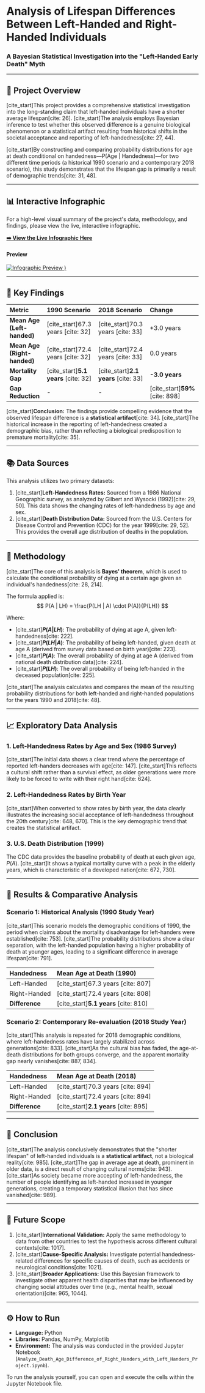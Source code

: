 # Analysis of Lifespan Differences Between Left-Handed and Right-Handed Individuals

### A Bayesian Statistical Investigation into the "Left-Handed Early Death" Myth

---

## 📖 Project Overview

[cite_start]This project provides a comprehensive statistical investigation into the long-standing claim that left-handed individuals have a shorter average lifespan[cite: 26]. [cite_start]The analysis employs Bayesian inference to test whether this observed difference is a genuine biological phenomenon or a statistical artifact resulting from historical shifts in the societal acceptance and reporting of left-handedness[cite: 27, 44].

[cite_start]By constructing and comparing probability distributions for age at death conditional on handedness—P(Age | Handedness)—for two different time periods (a historical 1990 scenario and a contemporary 2018 scenario), this study demonstrates that the lifespan gap is primarily a result of demographic trends[cite: 31, 48].

---

## 📊 Interactive Infographic

For a high-level visual summary of the project's data, methodology, and findings, please view the live, interactive infographic.

**[➡️ View the Live Infographic Here](https://thetanujupadhyay.github.io/Death-Age-Difference/)**

#### Preview
[![Infographic Preview](https://github.com/user-attachments/assets/0df02595-ac0c-4b87-a07f-f6a84bfebe97)
  )](https://thetanujupadhyay.github.io/Death-Age-Difference/)

---

## 🎯 Key Findings

| Metric | 1990 Scenario | 2018 Scenario | Change |
| :--- | :--- | :--- | :--- |
| **Mean Age (Left-handed)** | [cite_start]67.3 years [cite: 32] | [cite_start]70.3 years [cite: 33] | +3.0 years |
| **Mean Age (Right-handed)** | [cite_start]72.4 years [cite: 32] | [cite_start]72.4 years [cite: 33] | 0.0 years |
| **Mortality Gap** | [cite_start]**5.1 years** [cite: 32] | [cite_start]**2.1 years** [cite: 33] | **-3.0 years** |
| **Gap Reduction** | - | - | [cite_start]**59%** [cite: 898] |

[cite_start]**Conclusion:** The findings provide compelling evidence that the observed lifespan difference is a **statistical artifact**[cite: 34]. [cite_start]The historical increase in the reporting of left-handedness created a demographic bias, rather than reflecting a biological predisposition to premature mortality[cite: 35].

---

## 📚 Data Sources

This analysis utilizes two primary datasets:

1.  [cite_start]**Left-Handedness Rates:** Sourced from a 1986 National Geographic survey, as analyzed by Gilbert and Wysocki (1992)[cite: 29, 50]. This data shows the changing rates of left-handedness by age and sex.
2.  [cite_start]**Death Distribution Data:** Sourced from the U.S. Centers for Disease Control and Prevention (CDC) for the year 1999[cite: 29, 52]. This provides the overall age distribution of deaths in the population.

---

## 🧠 Methodology

[cite_start]The core of this analysis is **Bayes' theorem**, which is used to calculate the conditional probability of dying at a certain age given an individual's handedness[cite: 28, 214].

The formula applied is:
$$ P(A | LH) = \frac{P(LH | A) \cdot P(A)}{P(LH)} $$

Where:
* [cite_start]**$P(A | LH)$**: The probability of dying at age A, given left-handedness[cite: 222].
* [cite_start]**$P(LH | A)$**: The probability of being left-handed, given death at age A (derived from survey data based on birth year)[cite: 223].
* [cite_start]**$P(A)$**: The overall probability of dying at age A (derived from national death distribution data)[cite: 224].
* [cite_start]**$P(LH)$**: The overall probability of being left-handed in the deceased population[cite: 225].

[cite_start]The analysis calculates and compares the mean of the resulting probability distributions for both left-handed and right-handed populations for the years 1990 and 2018[cite: 48].

---

## 📈 Exploratory Data Analysis

### 1. Left-Handedness Rates by Age and Sex (1986 Survey)
[cite_start]The initial data shows a clear trend where the percentage of reported left-handers decreases with age[cite: 147]. [cite_start]This reflects a cultural shift rather than a survival effect, as older generations were more likely to be forced to write with their right hand[cite: 624].


### 2. Left-Handedness Rates by Birth Year
[cite_start]When converted to show rates by birth year, the data clearly illustrates the increasing social acceptance of left-handedness throughout the 20th century[cite: 648, 670]. This is the key demographic trend that creates the statistical artifact.


### 3. U.S. Death Distribution (1999)
The CDC data provides the baseline probability of death at each given age, $P(A)$. [cite_start]It shows a typical mortality curve with a peak in the elderly years, which is characteristic of a developed nation[cite: 672, 730].


---

## 🔬 Results & Comparative Analysis

### Scenario 1: Historical Analysis (1990 Study Year)

[cite_start]This scenario models the demographic conditions of 1990, the period when claims about the mortality disadvantage for left-handers were established[cite: 753]. [cite_start]The probability distributions show a clear separation, with the left-handed population having a higher probability of death at younger ages, leading to a significant difference in average lifespan[cite: 791].


| Handedness | Mean Age at Death (1990) |
| :--- | :--- |
| Left-Handed | [cite_start]67.3 years [cite: 807] |
| Right-Handed | [cite_start]72.4 years [cite: 808] |
| **Difference** | [cite_start]**5.1 years** [cite: 810]|

### Scenario 2: Contemporary Re-evaluation (2018 Study Year)

[cite_start]This analysis is repeated for 2018 demographic conditions, where left-handedness rates have largely stabilized across generations[cite: 833]. [cite_start]As the cultural bias has faded, the age-at-death distributions for both groups converge, and the apparent mortality gap nearly vanishes[cite: 887, 834].


| Handedness | Mean Age at Death (2018) |
| :--- | :--- |
| Left-Handed | [cite_start]70.3 years [cite: 894] |
| Right-Handed | [cite_start]72.4 years [cite: 894] |
| **Difference** | [cite_start]**2.1 years** [cite: 895] |

---

## 🎯 Conclusion

[cite_start]The analysis conclusively demonstrates that the "shorter lifespan" of left-handed individuals is a **statistical artifact**, not a biological reality[cite: 985]. [cite_start]The gap in average age at death, prominent in older data, is a direct result of changing cultural norms[cite: 943]. [cite_start]As society became more accepting of left-handedness, the number of people identifying as left-handed increased in younger generations, creating a temporary statistical illusion that has since vanished[cite: 989].

---

## 🚀 Future Scope

1.  [cite_start]**International Validation:** Apply the same methodology to data from other countries to test the hypothesis across different cultural contexts[cite: 1017].
2.  [cite_start]**Cause-Specific Analysis:** Investigate potential handedness-related differences for specific causes of death, such as accidents or neurological conditions[cite: 1021].
3.  [cite_start]**Broader Applications:** Use this Bayesian framework to investigate other apparent health disparities that may be influenced by changing social attitudes over time (e.g., mental health, sexual orientation)[cite: 965, 1044].

---

## ⚙️ How to Run

* **Language:** Python
* **Libraries:** Pandas, NumPy, Matplotlib
* **Environment:** The analysis was conducted in the provided Jupyter Notebook (`Analyze_Death_Age_Difference_of_Right_Handers_with_Left_Handers_Project.ipynb`).

To run the analysis yourself, you can open and execute the cells within the Jupyter Notebook file.
